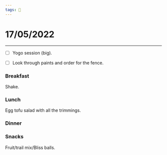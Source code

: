 ```yaml
---
tags: 📆
---
```


# 17/05/2022
---

- [ ] Yogo session (big).
- [ ] Look through paints and order for the fence.


### Breakfast

Shake.


### Lunch

Egg tofu salad with all the trimmings.


### Dinner




### Snacks

Fruit/trail mix/Bliss balls.



